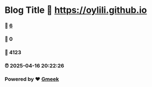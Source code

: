 # Blog Title :link: https://oylili.github.io 
### :page_facing_up: [6](https://oylili.github.io/tag.html) 
### :speech_balloon: 0 
### :hibiscus: 4123 
### :alarm_clock: 2025-04-16 20:22:26 
### Powered by :heart: [Gmeek](https://github.com/Meekdai/Gmeek)
